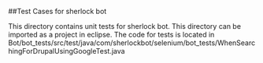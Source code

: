 ##Test Cases for sherlock bot

This directory contains unit tests for sherlock bot. This directory can be imported as a project in eclipse. The code for tests is located in 
Bot/bot_tests/src/test/java/com/sherlockbot/selenium/bot_tests/WhenSearchingForDrupalUsingGoogleTest.java

